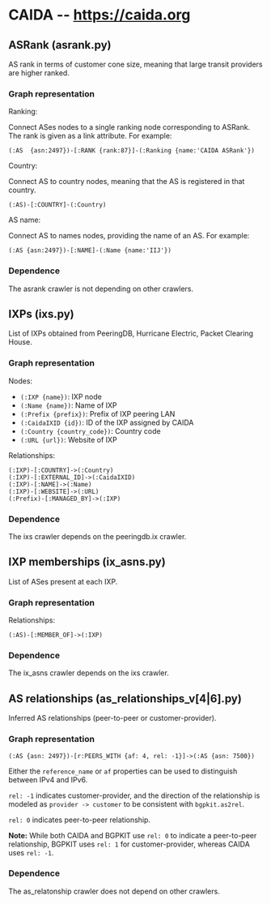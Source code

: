 # CAIDA -- https://caida.org

## ASRank (asrank.py)

AS rank in terms of customer cone size, meaning that large transit providers are
higher ranked.

### Graph representation

Ranking:

Connect ASes nodes to a single ranking node corresponding to ASRank. The rank is
given as a link attribute.
For example:

```cypher
(:AS  {asn:2497})-[:RANK {rank:87}]-(:Ranking {name:'CAIDA ASRank'})
```

Country:

Connect AS to country nodes, meaning that the AS is registered in that country.

```cypher
(:AS)-[:COUNTRY]-(:Country)
```

AS name:

Connect AS to names nodes, providing the name of an AS.
For example:

```cypher
(:AS {asn:2497})-[:NAME]-(:Name {name:'IIJ'})
```

### Dependence

The asrank crawler is not depending on other crawlers.

## IXPs (ixs.py)

List of IXPs obtained from PeeringDB, Hurricane Electric, Packet Clearing House.

### Graph representation

Nodes:

- `(:IXP {name})`: IXP node
- `(:Name {name})`: Name of IXP
- `(:Prefix {prefix})`: Prefix of IXP peering LAN
- `(:CaidaIXID {id})`: ID of the IXP assigned by CAIDA
- `(:Country {country_code})`: Country code
- `(:URL {url})`: Website of IXP

Relationships:

```Cypher
(:IXP)-[:COUNTRY]->(:Country)
(:IXP)-[:EXTERNAL_ID]->(:CaidaIXID)
(:IXP)-[:NAME]->(:Name)
(:IXP)-[:WEBSITE]->(:URL)
(:Prefix)-[:MANAGED_BY]->(:IXP)
```

### Dependence

The ixs crawler depends on the peeringdb.ix crawler.

## IXP memberships (ix_asns.py)

List of ASes present at each IXP.

### Graph representation

Relationships:

```cypher
(:AS)-[:MEMBER_OF]->(:IXP)
```

### Dependence

The ix_asns crawler depends on the ixs crawler.

## AS relationships (as_relationships_v[4|6].py)

Inferred AS relationships (peer-to-peer or customer-provider).

### Graph representation

```cypher
(:AS {asn: 2497})-[r:PEERS_WITH {af: 4, rel: -1}]->(:AS {asn: 7500})
```

Either the `reference_name` or `af` properties can be used to distinguish between IPv4
and IPv6.

`rel: -1` indicates customer-provider, and the direction of the relationship is modeled
as `provider -> customer` to be consistent with `bgpkit.as2rel`.

`rel: 0` indicates peer-to-peer relationship.

**Note:** While both CAIDA and BGPKIT use `rel: 0` to indicate a peer-to-peer
relationship, BGPKIT uses `rel: 1` for customer-provider, whereas CAIDA uses `rel: -1`.

### Dependence

The as_relatonship crawler does not depend on other crawlers.